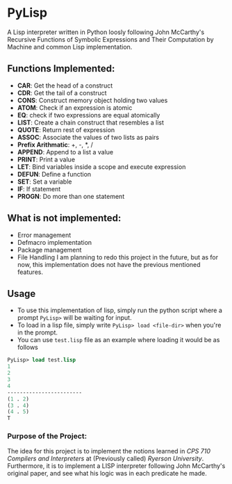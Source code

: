 
# PyLisp
A Lisp interpreter written in Python loosly following John McCarthy's Recursive Functions of Symbolic Expressions and Their Computation by Machine and common Lisp implementation.
## Functions Implemented:

 - **CAR**: Get the head of a construct 
 - **CDR**: Get the tail of a construct
 - **CONS**: Construct memory object holding two values 
 - **ATOM**: Check if an expression is atomic
 - **EQ**: check if two expressions are equal atomically
 - **LIST**: Create a chain construct that resembles a list
 - **QUOTE**: Return rest of expression
 - **ASSOC**: Associate the values of two lists as pairs
 - **Prefix Arithmatic**: +, -, *, /
 - **APPEND**: Append to a list a value
 - **PRINT**: Print a value
 - **LET**: Bind variables inside a scope and execute expression
 - **DEFUN**: Define a function
 - **SET**:  Set a variable
 - **IF**: If statement
 - **PROGN**: Do more than one statement
## What is not implemented:
 - Error management
 - Defmacro implementation
 - Package management
 - File Handling
I am planning to redo this project in the future, but as for now, this implementation does not have the previous mentioned features.
## Usage
 - To use this implementation of lisp, simply run the python script where a prompt `PyLisp>` will be waiting for input.
 - To load in a lisp file, simply write `PyLisp> load <file-dir>` when you're in the prompt.
 - You can use `test.lisp` file as an example where loading it would be as follows
 ```lisp
 PyLisp> load test.lisp
 1
2
3
4
------------------------
(1 . 2)
(3 . 4)
(4 . 5)
T
 ```
 ### Purpose of the Project:
 The idea for this project is to implement the notions learned in *CPS 710 Compilers and Interpreters* at (Previously called) *Ryerson University*. Furthermore, it is to implement a LISP interpreter following John McCarthy's original paper, and see what his logic was in each predicate he made.